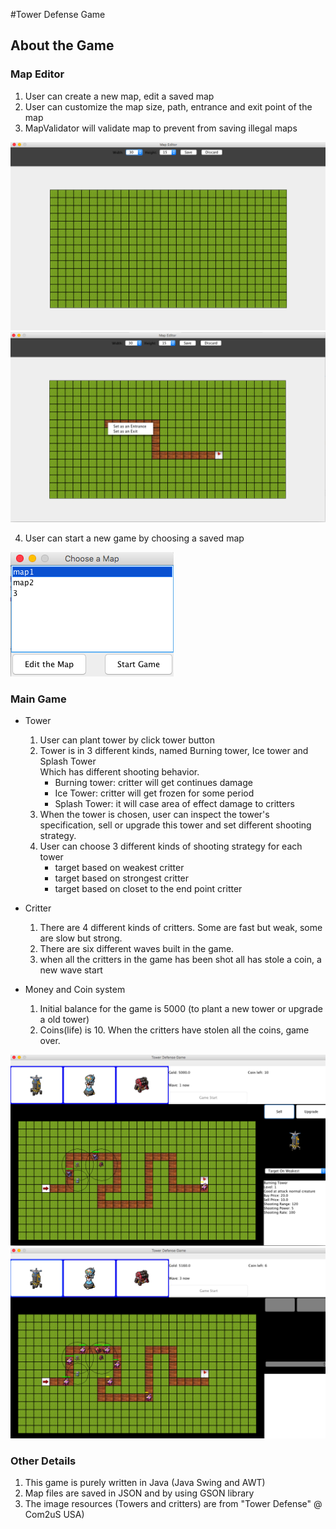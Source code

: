 #Tower Defense Game

## About the Game

### Map Editor 
1. User can create a new map, edit a saved map
2. User can customize the map size, path, entrance and exit point of the map
3. MapValidator will validate map to prevent from saving illegal maps

![Image of mapeditor](screenshots/mapeditor.png)
![Image of editmap](screenshots/editmap.png)

4. User can start a new game by choosing a saved map

![Image of editmap](screenshots/mapchoose.png)

### Main Game
- Tower
    1. User can plant tower by click tower button
    2. Tower is in 3 different kinds, named Burning tower, Ice tower and Splash Tower   
        Which has different shooting behavior.
        -   Burning tower: critter will get continues damage
        -   Ice Tower: critter will get frozen for some period
        -   Splash Tower: it will case area of effect damage to critters
    3. When the tower is chosen, user can inspect the tower's specification, sell or upgrade this tower 
        and set different shooting strategy.
    4. User can choose 3 different kinds of shooting strategy for each tower
        - target based on weakest critter
        - target based on strongest critter
        - target based on closet to the end point critter

- Critter 
    1. There are 4 different kinds of critters. Some are fast but weak, some are slow but strong. 
    2. There are six different waves built in the game.
    3. when all the critters in the game has been shot all has stole a coin, a new wave start
    
- Money and Coin system
    1. Initial balance for the game is 5000 (to plant a new tower or upgrade a old tower)
    2. Coins(life) is 10. When the critters have stolen all the coins, game over.
    
![Image of game1](screenshots/1.png)
![Image of game2](screenshots/2.png)
 
### Other Details
1. This game is purely written in Java (Java Swing and AWT)
2. Map files are saved in JSON and by using GSON library
3. The image resources (Towers and critters) are from "Tower Defense" @ Com2uS USA)
